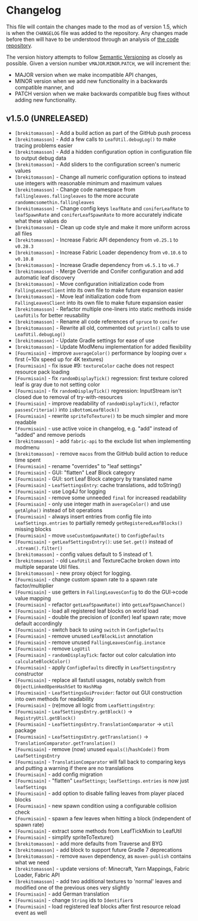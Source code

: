 # Changelog

This file will contain the changes made to the mod as of version 1.5, which is when the `CHANGELOG` file was added to the repository. 
Any changes made before then will have to be understood through an analysis of [the code repository](https://github.com/RandomMcSomethin/fallingleaves).

The version history attempts to follow [Semantic Versioning](https://semver.org/) as closely as possible. Given a version number v`MAJOR`.`MINOR`.`PATCH`, we will increment the:

- MAJOR version when we make incompatible API changes,
- MINOR version when we add new functionality in a backwards compatible manner, and
- PATCH version when we make backwards compatible bug fixes without adding new functionality.

## v1.5.0 (UNRELEASED)

- `[brekitomasson]` - Add a build action as part of the GitHub push process
- `[brekitomasson]` - Add a few calls to `LeafUtil.debugLog()` to make tracing problems easier
- `[brekitomasson]` - Add a hidden configuration option in configuration file to output debug data
- `[brekitomasson]` - Add sliders to the configuration screen's numeric values
- `[brekitomasson]` - Change all numeric configuration options to instead use integers with reasonable minimum and maximum values
- `[brekitomasson]` - Change code namespace from `fallingleaves.fallingleaves` to the more accurate `randommcsomethin.fallingleaves`
- `[brekitomasson]` - Change config keys `leafRate` and `coniferLeafRate` to `leafSpawnRate` and `coniferLeafSpawnRate` to more accurately indicate what these values do
- `[brekitomasson]` - Clean up code style and make it more uniform across all files
- `[brekitomasson]` - Increase Fabric API dependency from `v0.25.1` to `v0.28.3`
- `[brekitomasson]` - Increase Fabric Loader dependency from `v0.10.6` to `v0.10.8`
- `[brekitomasson]` - Increase Gradle dependency from `v6.5.1` to `v6.7`
- `[brekitomasson]` - Merge Override and Conifer configuration and add automatic leaf discovery
- `[brekitomasson]` - Move configuration initialization code from `FallingLeavesClient` into its own file to make future expansion easier
- `[brekitomasson]` - Move leaf initialization code from `FallingLeavesClient` into its own file to make future expansion easier
- `[brekitomasson]` - Refactor multiple one-liners into static methods inside `LeafUtils` for better reusability
- `[brekitomasson]` - Rename all code references of `spruce` to `conifer`
- `[brekitomasson]` - Rewrite all old, commented out `println()` calls to use `LeafUtil.debugLog()`
- `[brekitomasson]` - Update Gradle settings for ease of use
- `[brekitomasson]` - Update ModMenu implementation for added flexibility
- `[Fourmisain]` - improve `averageColor()` performance by looping over `x` first (~10x speed up for 4K textures)
- `[Fourmisain]` - fix issue #9: `textureColor` cache does not respect resource pack loading
- `[Fourmisain]` - fix `randomDisplayTick()` regression: first texture colored leaf is gray due to not setting color
- `[Fourmisain]` - fix `randomDisplayTick()` regression: InputStream isn't closed due to removal of try-with-resources
- `[Fourmisain]` - improve readability of `randomDisplayTick()`, refactor `passesCriteria()` into `isBottomLeafBlock()`
- `[Fourmisain]` - rewrite `spriteToTexture()` to be much simpler and more readable
- `[Fourmisain]` - use active voice in changelog, e.g. "add" instead of "added" and remove periods
- `[brekitomasson]` - add `fabric-api` to the exclude list when implementing modmenu
- `[brekitomasson]` - remove `macos` from the GitHub build action to reduce time spent
- `[Fourmisain]` - rename "overrides" to "leaf settings"
- `[Fourmisain]` - GUI: "flatten" Leaf Block category
- `[Fourmisain]` - GUI: sort Leaf Block category by translated name
- `[Fourmisain]` - `LeafSettingsEntry`: cache translations, add toString()
- `[Fourmisain]` - use Log4J for logging
- `[Fourmisain]` - remove some unneeded `final` for increased readability
- `[Fourmisain]` - only use integer math in `averageColor()` and use `getAlpha()` instead of bit operations
- `[Fourmisain]` - always insert entries from config file into `LeafSettings.entries` to partially remedy `getRegisteredLeafBlocks()` missing blocks
- `[Fourmisain]` - move `useCustomSpawnRate()` to `ConfigDefaults`
- `[Fourmisain]` - `getLeafSettingsEntry()`: use `Set.get()` instead of `.stream().filter()`
- `[brekitomasson]` - config values default to 5 instead of 1.
- `[brekitomasson]` - old `LeafUtil` and TextureCache broken down into multiple separate Util files.
- `[brekitomasson]` - new proxy object for logging.
- `[Fourmisain]` - change custom spawn rate to a spawn rate factor/multiplier
- `[Fourmisain]` - use getters in `FallingLeavesConfig` to do the GUI->code value mapping
- `[Fourmisain]` - refactor `getLeafSpawnRate()` into `getLeafSpawnChance()`
- `[Fourmisain]` - load all registered leaf blocks on world load
- `[Fourmisain]` - double the precision of (conifer) leaf spawn rate; move default accordingly
- `[Fourmisain]` - switch back to using `switch` in `ConfigDefaults`
- `[Fourmisain]` - remove unused `LeafBlockList` annotation
- `[Fourmisain]` - remove unused `FallingLeavesConfig.instance`
- `[Fourmisain]` - remove `LogUtil`
- `[Fourmisain]` - `randomDisplayTick`: factor out color calculation into `calculateBlockColor()`
- `[Fourmisain]` - apply `ConfigDefaults` directly in `LeafSettingsEntry` constructor
- `[Fourmisain]` - replace all fastutil usages, notably switch from `ObjectLinkedOpenHashSet` to `HashMap`
- `[Fourmisain]` - `LeafSettingsGuiProvider`: factor out GUI construction into own methods for readability
- `[Fourmisain]` - (re)move all logic from `LeafSettingsEntry`:
- `[Fourmisain]` - `LeafSettingsEntry.getBlock()` -> `RegistryUtil.getBlock()`
- `[Fourmisain]` - `LeafSettingsEntry.TranslationComparator` -> `util` package
- `[Fourmisain]` - `LeafSettingsEntry.getTranslation()` -> `TranslationComparator.getTranslation()`
- `[Fourmisain]` - remove (now) unused `equals()`/`hashCode()` from `LeafSettingsEntry`
- `[Fourmisain]` - `TranslationComparator` will fall back to comparing keys and putting a warning if there are no translations
- `[Fourmisain]` - add config migration
- `[Fourmisain]` - "flatten" `LeafSettings`; `leafSettings.entries` is now just `leafSettings`
- `[Fourmisain]` - add option to disable falling leaves from player placed blocks
- `[Fourmisain]` - new spawn condition using a configurable collision check
- `[Fourmisain]` - spawn a few leaves when hitting a block (independent of spawn rate)
- `[Fourmisain]` - extract some methods from LeafTickMixin to LeafUtil
- `[Fourmisain]` - simplify spriteToTexture()
- `[brekitomasson]` - add more defaults from Traverse and BYG
- `[brekitomasson]` - add block to support future Gradle 7 deprecations
- `[brekitomasson]` - remove `maven` dependency, as `maven-publish` contains what we need
- `[brekitomasson]` - update versions of: Minecraft, Yarn Mappings, Fabric Loader, Fabric API
- `[brekitomasson]` - add two additional textures to 'normal' leaves and modified one of the previous ones very slightly
- `[Fourmisain]` - add German translation
- `[Fourmisain]` - change `String` ids to `Identifier`s
- `[Fourmisain]` - load registered leaf blocks after first resource reload event as well